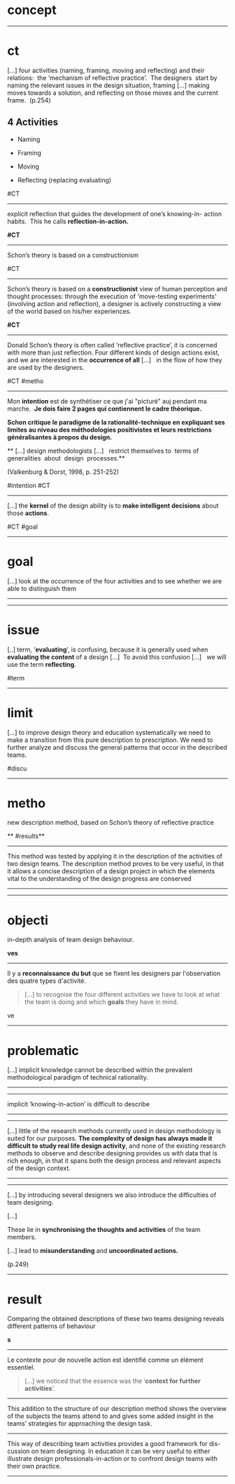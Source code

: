 # concept




----


# ct


 [...] four activities (naming, framing, moving and reflecting) and their relations:  the ‘mechanism of reflective practice’.  The designers  start by naming the relevant issues in the design situation, framing [...] making moves towards a solution, and reflecting on those moves and the current frame.  (p.254)

  

  

## 4 Activities ##

  

  

* Naming

* Framing

* Moving

* Reflecting (replacing evaluating)

  

#CT

----

explicit reflection that guides the development of one’s knowing-in- action habits.  This he calls **reflection-in-action.**

**#CT**

----

Schon’s theory is based on a constructionism

  

#CT

----

Schon’s theory is based on a **constructionist** view of human perception and thought processes: through the execution of 'move-testing experiments' (involving action and reflection), a designer is actively constructing a view of the world based on his/her experiences.

  

**#CT**

----

Donald Schon’s theory is often called ‘reflective practice’, it is concerned with more than just reflection. Four different kinds of design actions exist, and we are interested in the **occurrence of all** [...]   in the flow of how they are used by the designers.

  

#CT #metho

----

Mon **intention** est de synthétiser ce que j'ai "picturé" auj pendant ma marche.  **Je dois faire 2 pages qui contiennent le cadre théorique.**

**Schon critique le paradigme de la rationalité-technique en expliquant ses limites au niveau des méthodologies positivistes et leurs restrictions généralisantes à propos du design.** 

** [...] design methodologists [...]   restrict themselves to  terms of generalities  about  design  processes.**   

(Valkenburg & Dorst, 1998, p. 251-252)

  

#intention #CT

----

 [...] the **kernel** of the design ability is to **make intelligent decisions** about those **actions**.

  

#CT #goal

----


# goal


 [...] look at the occurrence of the four activities and to see whether we are able to distinguish them

  

****

----


# issue


 [..] term, ‘**evaluating**’, is confusing, because it is generally used when **evaluating the content** of a design [...]  To avoid this confusion [...]   we will use the term **reflecting**.

  

 #term

----


# limit


 [...] to improve design theory and education systematically we need to make a transition from this pure description to prescription. We need to further analyze and discuss the general patterns that occur in the described teams.  
  
 #discu

----


# metho


new description method, based on Schon’s theory of reflective practice

** #results**

----

This method was tested by applying it in the description of the activities of two design teams. The description method proves to be very useful, in that it allows a concise description of a design project in which the elements vital to the understanding of the design progress are conserved

****

----


# objecti


in-depth analysis of team design behaviour.

  

  

**ves**

----

Il y a **reconnaissance du but** que se fixent les designers par l'observation des quatre types d'activité.

  

> [...] to recognise the four different activities we have to look at what the team is doing and which **goals** they have in mind.

  

ve

----


# problematic


 [...] implicit knowledge cannot be described within the prevalent methodological paradigm of technical rationality.

****

----

implicit ‘knowing-in-action’ is difficult to describe

****

----

 [...] little of the research methods currently used in design methodology is suited for our purposes. **The complexity of design has always made it difficult to study real life design activity**, and none of the existing research methods to observe and describe designing provides us with data that is rich enough, in that it spans both the design process and relevant aspects of the design context.

  

****

----

 [...] by introducing several designers we also introduce the difficulties of team designing.

 [...]  

These lie in **synchronising the thoughts and activities** of the team members.

 [...] lead to **misunderstanding** and **uncoordinated actions.**

  

  

(p.249)

  



----


# result


Comparing the obtained descriptions of these two teams designing reveals different patterns of behaviour

**s**

----

Le contexte pour de nouvelle action est identifié comme un élément essentiel.

> [...] we noticed that the essence was the ‘**context for further activities**’. 

  



----

This addition to the structure of our description method shows the overview of the subjects the teams attend to and gives some added insight in the teams’ strategies for approaching the design task.

  



----

This way of describing team activities provides a good framework for dis- cussion on team designing. In education it can be very useful to either illustrate design professionals-in-action or to confront design teams with their own practice.

  



----


